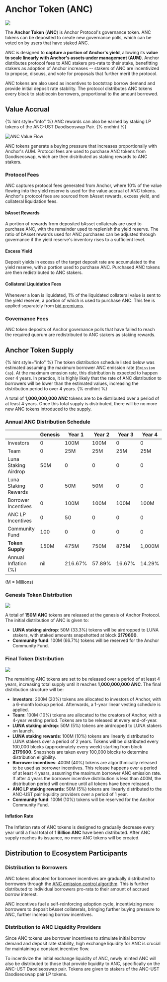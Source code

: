# Anchor Token (ANC)



![](../.gitbook/assets/anc\_300x300.png)



The **Anchor Token** (**ANC**) is Anchor Protocol's governance token. ANC tokens can be deposited to create new governance polls, which can be voted on by users that have staked ANC.

ANC is designed to **capture a portion of Anchor's yield**, allowing its **value to scale linearly with Anchor's assets under management (AUM)**. Anchor distributes protocol fees to ANC stakers pro-rata to their stake, benefitting stakers as adoption of Anchor increases -- stakers of ANC are incentivized to propose, discuss, and vote for proposals that further merit the protocol.

ANC tokens are also used as incentives to bootstrap borrow demand and provide initial deposit rate stability. The protocol distributes ANC tokens every block to stablecoin borrowers, proportional to the amount borrowed.

## Value Accrual

{% hint style="info" %}
ANC rewards can also be earned by staking LP tokens of the ANC-UST Daodiseoswap Pair.
{% endhint %}

![ANC Value Flow](../.gitbook/assets/screen-shot-2021-03-16-at-3.08.15-pm.png)

ANC tokens generate a buying pressure that increases proportionally with Anchor's AUM. Protocol fees are used to purchase ANC tokens from Daodiseoswap, which are then distributed as staking rewards to ANC stakers.

### Protocol Fees

ANC captures protocol fees generated from Anchor, where 10% of the value flowing into the yield reserve is used for the value accrual of ANC tokens. Anchor's protocol fees are sourced from bAsset rewards, excess yield, and collateral liquidation fees.

#### bAsset Rewards

A portion of rewards from deposited bAsset collaterals are used to purchase ANC, with the remainder used to replenish the yield reserve. The ratio of bAsset rewards used for ANC purchases can be adjusted through governance if the yield reserve's inventory rises to a sufficient level.

#### Excess Yield

Deposit yields in excess of the target deposit rate are accumulated to the yield reserve, with a portion used to purchase ANC. Purchased ANC tokens are then redistributed to ANC stakers.

#### Collateral Liquidation Fees

Whenever a loan is liquidated, 1% of the liquidated collateral value is sent to the yield reserve, a portion of which is used to purchase ANC. This fee is applied separately from [bid premiums](loan-liquidation.md#premium-rate).



### Governance Fees

ANC token deposits of Anchor governance polls that have failed to reach the required quorum are redistributed to ANC stakers as staking rewards.

## Anchor Token Supply

{% hint style="info" %}
The token distribution schedule listed below was estimated assuming the maximum borrower ANC emission rate (`Emission Cap`). At the maximum emssion rate, this distribution is expected to happen over 4 years. In practice, it is highly likely that the rate of ANC distribution to borrowers will be lower than the estimated values, increasing the distribution period to over 4 years.&#x20;
{% endhint %}

A total of **1,000,000,000 ANC** tokens are to be distributed over a period of at least 4 years. Once this total supply is distributed, there will be no more new ANC tokens introduced to the supply.

### Annual ANC Distribution Schedule

|                      | Genesis | Year 1  | Year 2 | Year 3 | Year 4 |
| -------------------- | ------- | ------- | ------ | ------ | ------ |
| Investors            | 0       | 100M    | 100M   | 0      | 0      |
| Team                 | 0       | 25M     | 25M    | 25M    | 25M    |
| Luna Staking Airdrop | 50M     | 0       | 0      | 0      | 0      |
| Luna Staking Rewards | 0       | 50M     | 50M    | 0      | 0      |
| Borrower Incentives  | 0       | 100M    | 100M   | 100M   | 100M   |
| ANC LP Incentives    | 0       | 50      | 0      | 0      | 0      |
| Community Fund       | 100     | 0       | 0      | 0      | 0      |
| **Token Supply**     | 150M    | 475M    | 750M   | 875M   | 1,000M |
| Annual Inflation (%) | nil     | 216.67% | 57.89% | 16.67% | 14.29% |

(M = Millions)

### Genesis Token Distribution

![](../.gitbook/assets/genesis-token-distribution.png)

A total of **150M ANC** tokens are released at the genesis of Anchor Protocol. The initial distribution of ANC is given to:

* **LUNA staking airdrop**: 50M (33.3%) tokens will be airdropped to LUNA stakers, with staked amounts snapshotted at block **2179600**.
* **Community fund**: 100M (66.7%) tokens will be reserved for the Anchor Community Fund.

### Final Token Distribution

![](<../.gitbook/assets/final-token-distribution (1).png>)

The remaining ANC tokens are set to be released over a period of at least 4 years, increasing total supply until it reaches **1,000,000,000 ANC**. The final distribution structure will be:

* **Investors**: 200M (20%) tokens are allocated to investors of Anchor, with a 6-month lockup period. Afterwards, a 1-year linear vesting schedule is applied.
* **Team**: 100M (10%) tokens are allocated to the creators of Anchor, with a 4-year vesting period. Tokens are to be released at every end-of-year.
* **LUNA staking airdrop**: 50M (5%) tokens are airdropped to LUNA stakers on launch.
* **LUNA staking rewards**: 100M (10%) tokens are linearly distributed to LUNA stakers over a period of 2 years. Tokens will be distributed every 100,000 blocks (approximately every week) starting from block **2179600**. Snapshots are taken every 100,000 blocks to determine distribution eligibility.
* **Borrower incentives**: 400M (40%) tokens are algorithmically released to be used as borrower incentives. This release happens over a period of at least 4 years, assuming the maximum borrower ANC emission rate. If after 4 years the borrower incentive distribution is less than 400M, the distribution period will continue until all tokens have been released.&#x20;
* **ANC LP staking rewards**: 50M (5%) tokens are linearly distributed to the ANC-UST pair liquidity providers over a period of 1 year.
* **Community fund**: 100M (10%) tokens will be reserved for the Anchor Community Fund.

#### Inflation Rate

The Inflation rate of ANC tokens is designed to gradually decrease every year until a final total of **1 Billion ANC** have been distributed. After ANC supply reaches its issuance, no more ANC tokens will be created.&#x20;

## Distribution to Ecosystem Participants

### Distribution to Borrowers

ANC tokens allocated for borrower incentives are gradually distributed to borrowers through the [ANC emission control algorithm](money-market/deposit-rate-subsidization.md#anc-emission-feedback-control). This is further distributed to individual borrowers pro-rata to their amount of accrued borrow interest.&#x20;

ANC incentives fuel a self-reinforcing adoption cycle, incentivizing more borrowers to deposit bAsset collaterals, bringing further buying pressure to ANC, further increasing borrow incentives.

### Distribution to ANC Liquidity Providers

Since ANC tokens use borrower incentives to stimulate initial borrow demand and deposit rate stability, high exchange liquidity for ANC is crucial for maintaining a constant incentive flow.

To incentivize the initial exchange liquidity of ANC, newly minted ANC will also be distributed to those that provide liquidity to ANC, specifically on the ANC-UST Daodiseoswap pair. Tokens are given to stakers of the ANC-UST Daodiseoswap pair LP tokens.
